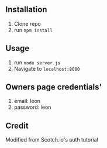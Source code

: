 ## Installation

1. Clone repo
2. run `npm install`

## Usage

1. run `node server.js`
2. Navigate to `localhost:8080`

## Owners page credentials'
1. email: leon
2. password: leon

## Credit

Modified from Scotch.io's auth tutorial
